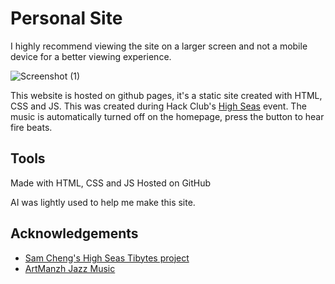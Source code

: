 
# Personal Site

I highly recommend viewing the site on a larger screen and not a mobile device for a better viewing experience. 

![Screenshot (1)](https://github.com/user-attachments/assets/1a31f75b-c97d-4cbd-8595-f8eefa2adf08)


This website is hosted on github pages, it's a static site created with HTML, CSS and JS. This was created during Hack Club's [High Seas](https://highseas.hackclub.com/) event. 
The music is automatically turned off on the homepage, press the button to hear fire beats.

## Tools
Made with HTML, CSS and JS
Hosted on GitHub


AI was lightly used to help me make this site. 
## Acknowledgements

 - [Sam Cheng's High Seas Tibytes project](https://github.com/Samalander0/tidbytes/?tab=readme-ov-file#tidbytes)
 - [ArtManzh Jazz Music](https://pixabay.com/music/smooth-jazz-jazz-funk-groove-instrumental-222618/)
 

